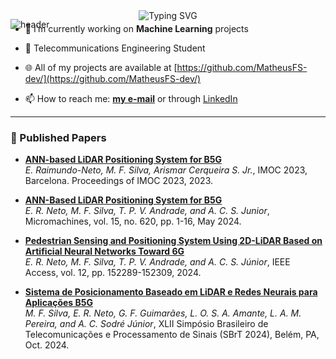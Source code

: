 
![header](https://capsule-render.vercel.app/api?height=190&type=waving&color=6272a4&section=header&text=Hi%20👋,%20I'm%20Matheus%20Ferreira%20Silva&fontColor=f8f8f2&fontSize=40)


<div align="center" style="margin: -10px 0; margin-top: -45px">
    <img src="https://readme-typing-svg.demolab.com?font=Times+New+Roman&weight=600&pause=1000&color=007FFF&center=true&vCenter=true&width=435&lines=👨‍💻+Developer+and+Researcher" alt="Typing SVG"/>
</div>

- 🔭 I’m currently working on **Machine Learning** projects

- 📡 Telecommunications Engineering Student

- 🌐 All of my projects are available at [https://github.com/MatheusFS-dev/](https://github.com/MatheusFS-dev/)

- 📫 How to reach me: **[my e-mail](mailto:matheusferreiravga@gmail.com?subject=Hello%20from%20GitHub!)** or through [LinkedIn](https://www.linkedin.com/in/matheus-ferreira-silva/)

---

### 📄 Published Papers

- **[ANN-based LiDAR Positioning System for B5G](https://doi.org/10.1109/IMOC57131.2023.10379753)**  
  *E. Raimundo-Neto, M. F. Silva, Arismar Cerqueira S. Jr.*, IMOC 2023, Barcelona. Proceedings of IMOC 2023, 2023.

- **[ANN-Based LiDAR Positioning System for B5G](https://doi.org/10.3390/mi15050620)**  
  *E. R. Neto, M. F. Silva, T. P. V. Andrade, and A. C. S. Junior*, Micromachines, vol. 15, no. 620, pp. 1-16, May 2024.

- **[Pedestrian Sensing and Positioning System Using 2D-LiDAR Based on Artificial Neural Networks Toward 6G](https://ieeexplore.ieee.org/document/10699327)**  
  *E. R. Neto, M. F. Silva, T. P. V. Andrade, and A. C. S. Júnior*, IEEE Access, vol. 12, pp. 152289-152309, 2024.

- **[Sistema de Posicionamento Baseado em LiDAR e Redes Neurais para Aplicações B5G](https://biblioteca.sbrt.org.br/articles/4622)**  
  *M. F. Silva, E. R. Neto, G. F. Guimarães, L. O. S. A. Amante, L. A. M. Pereira, and A. C. Sodré Júnior*, XLII Simpósio Brasileiro de Telecomunicações e Processamento de Sinais (SBrT 2024), Belém, PA, Oct. 2024.

